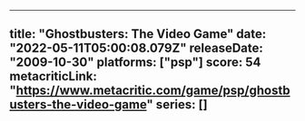 
---
title: "Ghostbusters: The Video Game"
date: "2022-05-11T05:00:08.079Z"
releaseDate: "2009-10-30"
platforms: ["psp"]
score: 54
metacriticLink: "https://www.metacritic.com/game/psp/ghostbusters-the-video-game"
series: []
---
